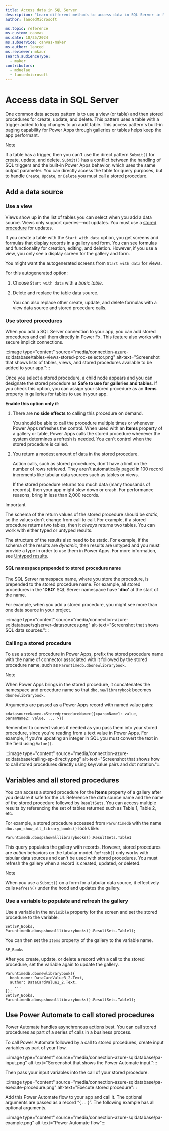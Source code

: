 ```yaml
---
title: Access data in SQL Server
description: "Learn different methods to access data in SQL Server in Microsoft Power Apps."
author: lancedMicrosoft

ms.topic: reference
ms.custom: canvas
ms.date: 10/25/2024
ms.subservice: canvas-maker
ms.author: lanced
ms.reviewer: mkaur
search.audienceType: 
  - maker
contributors:
  - mduelae
  - lancedmicrosoft
---
```


# Access data in SQL Server

One common data access pattern is to use a view (or table) and then stored procedures for create, update, and delete. This pattern uses a table with a trigger added to log changes to an audit table. This access pattern's built-in paging capability for Power Apps through galleries or tables helps keep the app performant.

> [!NOTE]
> If a table has a trigger, then you can't use the direct pattern `Submit()` for create, update, and delete. `Submit()` has a conflict between the handling of SQL triggers and the built-in Power Apps behavior, which uses the same output parameter. You can directly access the table for query purposes, but to handle `Create`, `Update`, or `Delete` you must call a stored procedure.

## Add a data source

### Use a view

Views show up in the list of tables you can select when you add a data source. Views only support queries—not updates. You must use a [stored procedure](#use-stored-procedures) for updates.

If you create a table with the `Start with data` option, you get screens and formulas that display records in a gallery and form. You can see formulas and functionality for creation, editing, and deletion. However, if you use a view, you only see a display screen for the gallery and form.

You might want the autogenerated screens from `Start with data` for views.

For this autogenerated option:

1. Choose `Start with data` with a *basic table*.
1. Delete and replace the table data source.

   You can also replace other create, update, and delete formulas with a view data source and stored procedure calls.  

### Use stored procedures

When you add a SQL Server connection to your app, you can add stored procedures and call them directly in Power Fx. This feature also works with secure implicit connections.

:::image type="content" source="media/connection-azure-sqldatabase/tables-views-stored-proc-selector.png" alt-text="Screenshot that shows lists of tables, views, and stored procedures available to be added to your app.":::

Once you select a stored procedure, a child node appears and you can designate the stored procedure as **Safe to use for galleries and tables**. If you check this option, you can assign your stored procedure as an **Items** property in galleries for tables to use in your app.

**Enable this option only if**:

1. There are **no side effects** to calling this procedure on demand.

   You should be able to call the procedure multiple times or whenever Power Apps refreshes the control. When used with an **Items** property of a gallery or table, Power Apps calls the stored procedure whenever the system determines a refresh is needed. You can't control when the stored procedure is called.

1. You return a modest amount of data in the stored procedure.

   Action calls, such as stored procedures, don't have a limit on the number of rows retrieved. They aren't automatically paged in 100 record increments like tabular data sources such as tables or views.
  
   If the stored procedure returns too much data (many thousands of records), then your app might slow down or crash. For performance reasons, bring in less than 2,000 records.

> [!IMPORTANT]
> The schema of the return values of the stored procedure should be *static*, so the values don't change from call to call. For example, if a stored procedure returns two tables, then it *always* returns two tables. You can work with either typed or untyped results.
>
> The structure of the results also need to be static. For example, if the schema of the results are *dynamic*, then results are untyped and you must provide a type in order to use them in Power Apps. For more information, see [Untyped results](sql-connection-view-results.md#untyped-results).

#### SQL namespace prepended to stored procedure name

The SQL Server namespace name, where you store the procedure, is prepended to the stored procedure name. For example, all stored procedures in the **'DBO'** SQL Server namespace have **'dbo'** at the start of the name.

For example, when you add a stored procedure, you might see more than one data source in your project.

:::image type="content" source="media/connection-azure-sqldatabase/sqlserver-datasources.png" alt-text="Screenshot that shows SQL data sources.":::

### Calling a stored procedure

To use a stored procedure in Power Apps, prefix the stored procedure name with the name of connector associated with it followed by the stored procedure name, such as `Paruntimedb.dbonewlibrarybook`.

> [!NOTE]
> When Power Apps brings in the stored procedure, it concatenates the namespace and procedure name so that `dbo.newlibrarybook` becomes `dbonewlibrarybook`.  

Arguments are passed as a Power Apps record with named value pairs:

```power-fx
<datasourceName>.<StoredprocedureName>({<paramName1: value, paramName2: value, ... >})
```

Remember to convert values if needed as you pass them into your stored procedure, since you're reading from a text value in Power Apps. For example, if you're updating an integer in SQL you must convert the text in the field using `Value()`.

:::image type="content" source="media/connection-azure-sqldatabase/calling-sp-directly.png" alt-text="Screenshot that shows how to call stored procedures directly using key/value pairs and dot notation.":::

## Variables and all stored procedures

You can access a stored procedure for the **Items** property of a gallery after you declare it safe for the UI. Reference the data source name and the name of the stored procedure followed by `ResultSets`. You can access multiple results by referencing the set of tables returned such as Table 1, Table 2, etc.

For example, a stored procedure accessed from `Paruntimedb` with the name `dbo.spo_show_all_library_books()` looks like:

```power-fx
Paruntimedb.dbospshowalllibrarybooks().ResultSets.Table1
```

This query populates the gallery with records. However, stored procedures are *action* behaviors on the tabular model. `Refresh()` only works with tabular data sources and can't be used with stored procedures. You must refresh the gallery when a record is created, updated, or deleted.

> [!NOTE]
> When you use a `Submit()` on a form for a tabular data source, it effectively calls `Refresh()` under the hood and updates the gallery.

### Use a variable to populate and refresh the gallery

Use a variable in the `OnVisible` property for the screen and set the stored procedure to the variable.

```power-fx
Set(SP_Books, Paruntimedb.dbospshowalllibrarybooks().ResultSets.Table1);
```

You can then set the `Items` property of the gallery to the variable name.

```power-fx
SP_Books
```

After you create, update, or delete a record with a call to the stored procedure, set the variable again to update the gallery.

```power-fx
Paruntimedb.dbonewlibrarybook({   
  book_name: DataCardValue3_2.Text, 
  author: DataCardValue1_2.Text,
    ...
});
Set(SP_Books, Paruntimedb.dbospshowalllibrarybooks().ResultSets.Table1);
```

## Use Power Automate to call stored procedures

Power Automate handles asynchronous actions best. You can call stored procedures as part of a series of calls in a business process.

To call Power Automate followed by a call to stored procedures, create input variables as part of your flow.

:::image type="content" source="media/connection-azure-sqldatabase/pa-input.png" alt-text="Screenshot that shows the Power Automate input.":::

Then pass your input variables into the call of your stored procedure.

:::image type="content" source="media/connection-azure-sqldatabase/pa-execute-procedure.png" alt-text="Execute stored procedure":::

Add this Power Automate flow to your app and call it. The optional arguments are passed as a record “{ … }”. The following example has all optional arguments.

:::image type="content" source="media/connection-azure-sqldatabase/pa-example.png" alt-text="Power Automate flow":::
